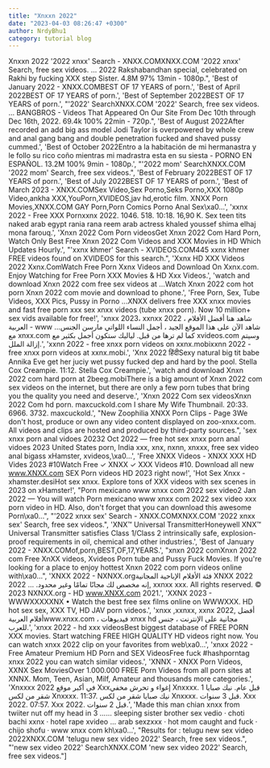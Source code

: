 ```yaml
---
title: "Xnxxn 2022"
date: "2023-04-03 08:26:47 +0300"
author: NrdyBhu1
category: tutorial blog
---
```

Xnxxn 2022
'2022 xnxx' Search - XNXX.COMXNXX.COM '2022 xnxx' Search, free sex videos. ... 2022 Rakshabandhan special, celebrated on Rakhi by fucking XXX step Sister. 4.8M 97% 13min - 1080p.", 'Best of January 2022 - XNXX.COMBEST OF 17 YEARS of porn.', 'Best of April 2022BEST OF 17 YEARS of porn.', 'Best of September 2022BEST OF 17 YEARS of porn.', "'2022' SearchXNXX.COM '2022' Search, free sex videos. ... BANGBROS - Videos That Appeared On Our Site From Dec 10th through Dec 16th, 2022. 69.4k 100% 22min - 720p.", 'Best of August 2022After recorded an add big ass model Jodi Taylor is overpowered by whole crew and anal gang bang and double penetration fucked and shaved pussy cummed.', 'Best of October 2022Entro a la habitación de mi hermanastra y le follo su rico coño mientras mi madrastra esta en su siesta - PORNO EN ESPAÑOL. 13.2M 100% 9min - 1080p.', "'2022 mom' SearchXNXX.COM '2022 mom' Search, free sex videos.", 'Best of February 2022BEST OF 17 YEARS of porn.', 'Best of July 2022BEST OF 17 YEARS of porn.', 'Best of March 2023 - XNXX.COMSex Video,Sex Porno,Seks Porno,XXX 1080p Video,ankha XXX,YouPorn,XVIDEOS,jav hd,erotic film. XNXX Porn Movies,XNXX.COM GAY Porn,Porn Comics Porno Anal Sex\xa0...', 'xxnx 2022 - Free XXX Pornxxnx 2022. 1046. 518. 10:18. 16,90 K. Sex teen tits naked arab egypt rania rana reem arab actress khaled youssef shima elhaj mona farouq.', 'Xnxn 2022 Com Porn videosGet Xnxn 2022 Com Hard Porn, Watch Only Best Free Xnxn 2022 Com Videos and XXX Movies in HD Which Updates Hourly.', "'xxnx khmer' Search - XVIDEOS.COM445 xxnx khmer FREE videos found on XVIDEOS for this search.", 'Xxnx HD XXX Videos 2022 Xxnx.ComWatch Free Porn Xxnx Videos and Download On Xxnx.com. Enjoy Watching for Free Porn XXX Movies & HD Xxx Videos.', 'watch and download Xnxn 2022 com free sex videos at ...Watch Xnxn 2022 com hot porn Xnxn 2022 com movie and download to phone.', 'Free Porn, Sex, Tube Videos, XXX Pics, Pussy in Porno ...XNXX delivers free XXX xnxx movies and fast free porn xxx sex xnxx videos (tube xnxx porn). Now 10 million+ sex vids available for free!', 'xnxx 2023، xxnxx 2022 ، شاهد هنا أفضل الأفلام العربية - www ...شاهد الآن على هذا الموقع الجيد ، أجمل النساء اللواتي مارسن الجنس مع xnxx.com كما لم ترها من قبل. لياليك ستكون أجمل بكثير مع xvideos.com وسيتم إزالة الملل.', 'xxnn 2022 - free xnxx porn videos on xxnx.mobixxnn 2022 - free xnxx porn videos at xxnx.mobi.', 'Xnx 2022 हिंदीSexy natural big tit babe Annika Eve get her juciy wet pussy fucked dep and hard by the pool. Stella Cox Creampie. 11:12. Stella Cox Creampie.', 'watch and download Xnxn 2022 com hard porn at 2beeg.mobiThere is a big amount of Xnxn 2022 com sex videos on the internet, but there are only a few porn tubes that bring you the quality you need and deserve.', 'Xnxn 2022 Com sex videosXnxn 2022 Com hd porn. maxcuckold.com I share My Wife Thumbnail. 20:33. 6966. 3732. maxcuckold.', "New Zoophilia XNXX Porn Clips - Page 3We don't host, produce or own any video content displayed on zoo-xnxx.com. All videos and clips are hosted and produced by third-party sources.", 'sex xnxx porn anal vidoes 20232 Oct 2022 — free hot sex xnxx porn anal vidoes 2023 United States porn, India xxx, xnx, nxnn, xnxxx, free sex video anal bigass xHamster, xvideos,\xa0...', 'Free XNXX Videos - XNXX XXX HD Vides 2023 #10Watch Free ✓ XNXX ✓ XXX Videos #10. Download all new www.XNXX.com SEX Porn videos HD 2023 right now!', 'Hot Sex Xnxx - xhamster.desiHot sex xnxx. Explore tons of XXX videos with sex scenes in 2023 on xHamster!', "Porn mexicano www xnxx com 2022 sex video2 Jan 2022 — You will watch Porn mexicano www xnxx com 2022 sex video xxx porn video in HD. Also, don't forget that you can download this awesome Porn\xa0...", "'2022 xnxx sex' Search - XNXX.COMXNXX.COM '2022 xnxx sex' Search, free sex videos.", 'XNX™ Universal TransmitterHoneywell XNX™ Universal Transmitter satisfies Class 1/Class 2 intrinsically safe, explosion-proof requirements in oil, chemical and other industries.', 'Best of January 2022 - XNXX.COMof,porn,BEST,OF,17,YEARS.', "xnxn 2022 comXnxn 2022 com Free XnXX videos, Xvideos Porn tube and Pussy Fuck Movies. If you're looking for a place to enjoy hottest Xnxn 2022 com porn videos online with\xa0...", 'XNXX 2022 - NXNXX.orgفئة الأفلام الإباحية المجانية XNXX 2022 إنه مخصص لك مجانًا تمامًا وغير محدود. ... 2022, xxnxx xxx. All rights reserved. © 2023 NXNXX.org - HD www.XNXX.com 2021.', 'XXNX 2023 - WWWXXXXXNX • Watch the best free sex films online on WWWXXX. HD hot sex sex, XXX TV, HD JAV porn videos.', 'xnxx ,xxnxx, xxnx 2022, أفضل أفلام العربيةwww.xnxx.com ، فيديوهات xnxx hd مجانية على الإنترنت ، جنس للعرب.', 'xnxx 2022 - hd xxx videosBest biggest database of FREE PORN XXX movies. Start watching FREE HIGH QUALITY HD videos right now. You can watch xnxx 2022 clip on your favorites from web\xa0...', 'xnxx 2022 - Free Amateur Premium HD Porn and SEX VideosFree fuck #hashporntag xnxx 2022 you can watch similar videos.', 'XNNX - XNXX Porn Videos, XXNX Sex MoviesOver 1.000.000 FREE Porn Videos from all porn sites at XNNX. Mom, Teen, Asian, Milf, Amateur and thousands more categories.', 'Xnxxxx 2022 في أكبر موقع Xxxإغواء و تحرش مخفي Xnxxxx. 1 قبل عام. نيك صبايا شقر من لكس Xnxxxx. 11:37. نيك صبايا شقر من لكس Xnxxxx. قبل 3 سنوات. Xxx 2022. 07:57. Xxx 2022. قبل 2 سنوات.', 'Made this man chian xnxx from twiiter nut off my head in 3 ...... sleeping sister brother sex vedio · choti bachi xxnx · hotel rape xvideo ... arab sexzxxx · hot mom caught and fuck · chijo shofu · www xnxx com kh\xa0...', "Results for : telugu new sex video 2022XNXX.COM 'telugu new sex video 2022' Search, free sex videos.", "'new sex video 2022' SearchXNXX.COM 'new sex video 2022' Search, free sex videos."]